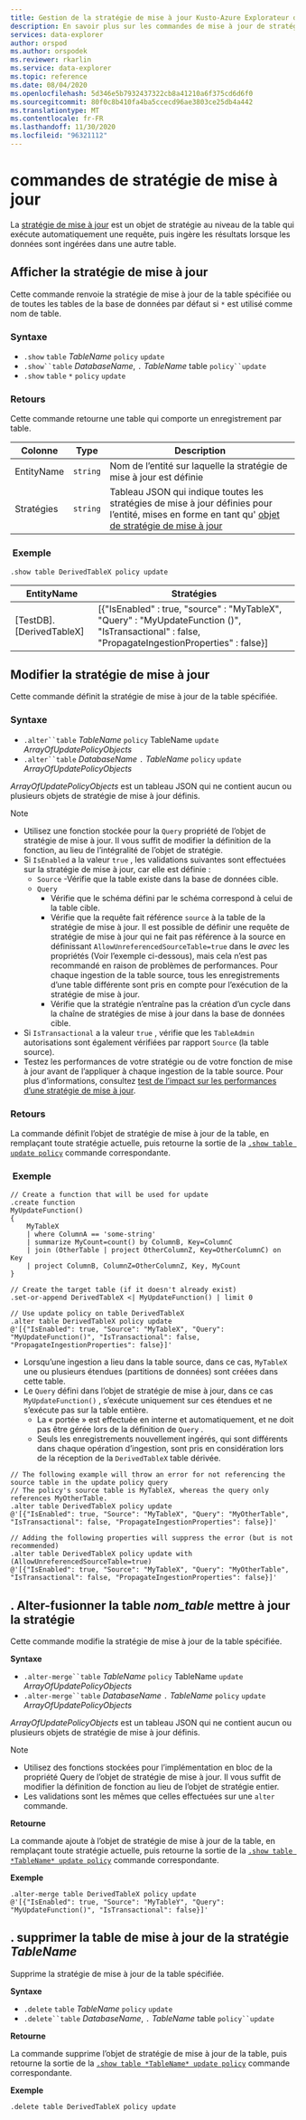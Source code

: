 ```yaml
---
title: Gestion de la stratégie de mise à jour Kusto-Azure Explorateur de données
description: En savoir plus sur les commandes de mise à jour de stratégie dans Azure Explorateur de données. Consultez Comment afficher, définir, modifier et supprimer des stratégies de mise à jour de table.
services: data-explorer
author: orspod
ms.author: orspodek
ms.reviewer: rkarlin
ms.service: data-explorer
ms.topic: reference
ms.date: 08/04/2020
ms.openlocfilehash: 5d346e5b7932437322cb8a41210a6f375cd6d6f0
ms.sourcegitcommit: 80f0c8b410fa4ba5ccecd96ae3803ce25db4a442
ms.translationtype: MT
ms.contentlocale: fr-FR
ms.lasthandoff: 11/30/2020
ms.locfileid: "96321112"
---
```

# <a name="update-policy-commands"></a>commandes de stratégie de mise à jour

La [stratégie de mise à jour](updatepolicy.md) est un objet de stratégie au niveau de la table qui exécute automatiquement une requête, puis ingère les résultats lorsque les données sont ingérées dans une autre table.

## <a name="show-update-policy"></a>Afficher la stratégie de mise à jour

Cette commande renvoie la stratégie de mise à jour de la table spécifiée ou de toutes les tables de la base de données par défaut si `*` est utilisé comme nom de table.

### <a name="syntax"></a>Syntaxe

* `.show` `table` *TableName* `policy` `update`
* `.show``table` *DatabaseName*, `.` *TableName* table `policy``update`
* `.show` `table` `*` `policy` `update`

### <a name="returns"></a>Retours

Cette commande retourne une table qui comporte un enregistrement par table.

|Colonne    |Type    |Description                                                                                                                                                           |
|----------|--------|----------------------------------------------------------------------------------------------------------------------------------------------------------------------|
|EntityName|`string`|Nom de l’entité sur laquelle la stratégie de mise à jour est définie                                                                                                                |
|Stratégies  |`string`|Tableau JSON qui indique toutes les stratégies de mise à jour définies pour l’entité, mises en forme en tant qu' [objet de stratégie de mise à jour](updatepolicy.md#the-update-policy-object)|

### <a name="example"></a> Exemple

```kusto
.show table DerivedTableX policy update 
```

|EntityName        |Stratégies                                                                                                                                    |
|------------------|--------------------------------------------------------------------------------------------------------------------------------------------|
|[TestDB]. [DerivedTableX]|[{"IsEnabled" : true, "source" : "MyTableX", "Query" : "MyUpdateFunction ()", "IsTransactional" : false, "PropagateIngestionProperties" : false}]|

## <a name="alter-update-policy"></a>Modifier la stratégie de mise à jour

Cette commande définit la stratégie de mise à jour de la table spécifiée.

### <a name="syntax"></a>Syntaxe

* `.alter``table` *TableName* `policy` TableName `update` *ArrayOfUpdatePolicyObjects*
* `.alter``table` *DatabaseName* `.` *TableName* `policy` `update` *ArrayOfUpdatePolicyObjects*

*ArrayOfUpdatePolicyObjects* est un tableau JSON qui ne contient aucun ou plusieurs objets de stratégie de mise à jour définis.

> [!NOTE]
> * Utilisez une fonction stockée pour la `Query` propriété de l’objet de stratégie de mise à jour.
   Il vous suffit de modifier la définition de la fonction, au lieu de l’intégralité de l’objet de stratégie.
> * Si `IsEnabled` a la valeur `true` , les validations suivantes sont effectuées sur la stratégie de mise à jour, car elle est définie :
>    * `Source` -Vérifie que la table existe dans la base de données cible.
>    * `Query` 
>        * Vérifie que le schéma défini par le schéma correspond à celui de la table cible.
>        * Vérifie que la requête fait référence `source` à la table de la stratégie de mise à jour. 
        Il est possible de définir une requête de stratégie de mise à jour qui ne fait pas référence à la source en définissant `AllowUnreferencedSourceTable=true` dans le *avec* les propriétés (Voir l’exemple ci-dessous), mais cela n’est pas recommandé en raison de problèmes de performances. Pour chaque ingestion de la table source, tous les enregistrements d’une table différente sont pris en compte pour l’exécution de la stratégie de mise à jour.
 >       * Vérifie que la stratégie n’entraîne pas la création d’un cycle dans la chaîne de stratégies de mise à jour dans la base de données cible.
 > * Si `IsTransactional` a la valeur `true` , vérifie que les `TableAdmin` autorisations sont également vérifiées par rapport `Source` (la table source).
 > * Testez les performances de votre stratégie ou de votre fonction de mise à jour avant de l’appliquer à chaque ingestion de la table source. Pour plus d’informations, consultez [test de l’impact sur les performances d’une stratégie de mise à jour](updatepolicy.md#performance-impact).

### <a name="returns"></a>Retours

La commande définit l’objet de stratégie de mise à jour de la table, en remplaçant toute stratégie actuelle, puis retourne la sortie de la [`.show table update policy`](#show-update-policy) commande correspondante.

### <a name="example"></a> Exemple

```kusto
// Create a function that will be used for update
.create function 
MyUpdateFunction()
{
    MyTableX
    | where ColumnA == 'some-string'
    | summarize MyCount=count() by ColumnB, Key=ColumnC
    | join (OtherTable | project OtherColumnZ, Key=OtherColumnC) on Key
    | project ColumnB, ColumnZ=OtherColumnZ, Key, MyCount
}

// Create the target table (if it doesn't already exist)
.set-or-append DerivedTableX <| MyUpdateFunction() | limit 0

// Use update policy on table DerivedTableX
.alter table DerivedTableX policy update
@'[{"IsEnabled": true, "Source": "MyTableX", "Query": "MyUpdateFunction()", "IsTransactional": false, "PropagateIngestionProperties": false}]'
```

* Lorsqu’une ingestion a lieu dans la table source, dans ce cas, `MyTableX` une ou plusieurs étendues (partitions de données) sont créées dans cette table.
* Le `Query` défini dans l’objet de stratégie de mise à jour, dans ce cas `MyUpdateFunction()` , s’exécute uniquement sur ces étendues et ne s’exécute pas sur la table entière.
  * La « portée » est effectuée en interne et automatiquement, et ne doit pas être gérée lors de la définition de `Query` .
  * Seuls les enregistrements nouvellement ingérés, qui sont différents dans chaque opération d’ingestion, sont pris en considération lors de la réception de la `DerivedTableX` table dérivée.

```kusto
// The following example will throw an error for not referencing the source table in the update policy query
// The policy's source table is MyTableX, whereas the query only references MyOtherTable. 
.alter table DerivedTableX policy update
@'[{"IsEnabled": true, "Source": "MyTableX", "Query": "MyOtherTable", "IsTransactional": false, "PropagateIngestionProperties": false}]'

// Adding the following properties will suppress the error (but is not recommended)
.alter table DerivedTableX policy update with (AllowUnreferencedSourceTable=true)
@'[{"IsEnabled": true, "Source": "MyTableX", "Query": "MyOtherTable", "IsTransactional": false, "PropagateIngestionProperties": false}]'

```

## <a name="alter-merge-table-tablename-policy-update"></a>. Alter-fusionner la table *nom_table* mettre à jour la stratégie

Cette commande modifie la stratégie de mise à jour de la table spécifiée.

**Syntaxe**

* `.alter-merge``table` *TableName* `policy` TableName `update` *ArrayOfUpdatePolicyObjects*
* `.alter-merge``table` *DatabaseName* `.` *TableName* `policy` `update` *ArrayOfUpdatePolicyObjects*

*ArrayOfUpdatePolicyObjects* est un tableau JSON qui ne contient aucun ou plusieurs objets de stratégie de mise à jour définis.

> [!NOTE]
> * Utilisez des fonctions stockées pour l’implémentation en bloc de la propriété Query de l’objet de stratégie de mise à jour. 
     Il vous suffit de modifier la définition de fonction au lieu de l’objet de stratégie entier.
> * Les validations sont les mêmes que celles effectuées sur une `alter` commande.

**Retourne**

La commande ajoute à l’objet de stratégie de mise à jour de la table, en remplaçant toute stratégie actuelle, puis retourne la sortie de la [`.show table *TableName* update policy`](#show-update-policy) commande correspondante.

**Exemple**

```kusto
.alter-merge table DerivedTableX policy update 
@'[{"IsEnabled": true, "Source": "MyTableY", "Query": "MyUpdateFunction()", "IsTransactional": false}]'  
``` 

## <a name="delete-table-tablename-policy-update"></a>. supprimer la table de mise à jour de la stratégie *TableName*

Supprime la stratégie de mise à jour de la table spécifiée.

**Syntaxe**

* `.delete` `table` *TableName* `policy` `update`
* `.delete``table` *DatabaseName*, `.` *TableName* table `policy``update`

**Retourne**

La commande supprime l’objet de stratégie de mise à jour de la table, puis retourne la sortie de la [`.show table *TableName* update policy`](#show-update-policy) commande correspondante.

**Exemple**

```kusto
.delete table DerivedTableX policy update 
```
